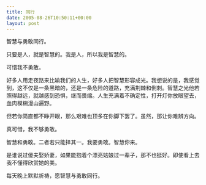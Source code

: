 ```yaml
---
title: 同行
date: 2005-08-26T10:50:11+00:00
layout: post
---
```

智慧与勇敢同行。

只要是人，就是智慧的。我是人，所以我是智慧的。

可惜我不勇敢。

好多人用走夜路来比喻我们的人生，好多人把智慧形容成光。我想说的是，我感觉到，这不仅是一条黑暗的，还是一条危险的道路，充满荆棘和倒刺。智慧之光他若照得越远，就越感到恐惧，继而畏缩。人生充满着不确定性，打开灯你放眼望去，血肉模糊漫山遍野。

但若你简直都不睁开眼，那么艰难也顶多在你脚下罢了。虽然，那让你难辨方向。

真可惜，我不够勇敢。

智慧和勇敢。二者若只能择其一。我要勇敢。智慧你来。

是谁说过傻夫娶娇妻，如果能抱着个漂亮姑娘过一辈子，那不也挺好。即使看上去我不懂得欣赏她的美。

每天晚上默默祈祷，愿智慧与勇敢同行。
